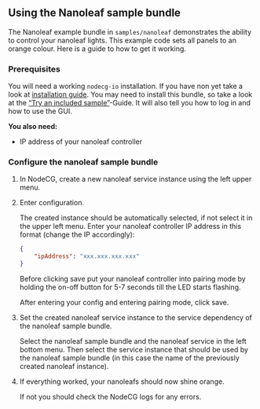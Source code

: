 ## Using the Nanoleaf sample bundle

The Nanoleaf example bundle in `samples/nanoleaf` demonstrates the ability to
control your nanoleaf lights. This example code sets all panels to an orange
colour. Here is a guide to how to get it working.

### Prerequisites

You will need a working `nodecg-io` installation. If you have non yet take a
look at [installation guide](../getting_started/install.md). You may need to
install this bundle, so take a look at the
[“Try an included sample”](../getting_started/try_example_bundle.md)-Guide. It
will also tell you how to log in and how to use the GUI.

**You also need:**

-   IP address of your nanoleaf controller

### Configure the nanoleaf sample bundle

1. In NodeCG, create a new nanoleaf service instance using the left upper menu.

2. Enter configuration.

    The created instance should be automatically selected, if not select it in
    the upper left menu. Enter your nanoleaf controller IP address in this
    format (change the IP accordingly):

    ```json
    {
        "ipAddress": "xxx.xxx.xxx.xxx"
    }
    ```

    Before clicking save put your nanoleaf controller into pairing mode by
    holding the on-off button for 5-7 seconds till the LED starts flashing.

    After entering your config and entering pairing mode, click save.

3. Set the created nanoleaf service instance to the service dependency of the
   nanoleaf sample bundle.

    Select the nanoleaf sample bundle and the nanoleaf service in the left
    bottom menu. Then select the service instance that should be used by the
    nanoleaf sample bundle (in this case the name of the previously created
    nanoleaf instance).

4. If everything worked, your nanoleafs should now shine orange.

    If not you should check the NodeCG logs for any errors.
